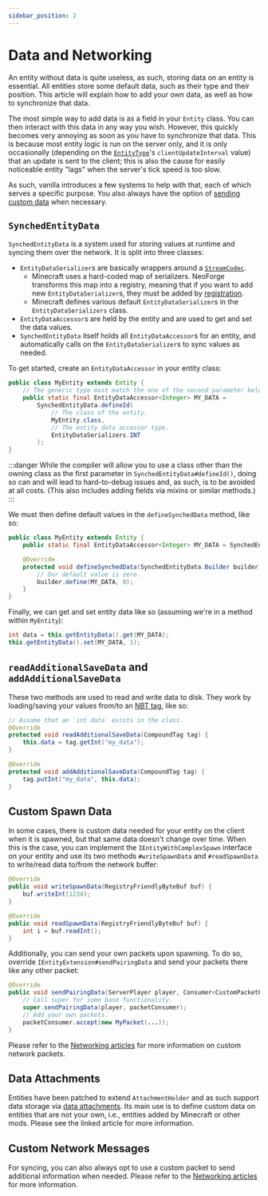 ```yaml
---
sidebar_position: 2
---
```

# Data and Networking

An entity without data is quite useless, as such, storing data on an entity is essential. All entities store some default data, such as their type and their position. This article will explain how to add your own data, as well as how to synchronize that data.

The most simple way to add data is as a field in your `Entity` class. You can then interact with this data in any way you wish. However, this quickly becomes very annoying as soon as you have to synchronize that data. This is because most entity logic is run on the server only, and it is only occasionally (depending on the [`EntityType`][entitytype]'s `clientUpdateInterval` value) that an update is sent to the client; this is also the cause for easily noticeable entity "lags" when the server's tick speed is too slow.

As such, vanilla introduces a few systems to help with that, each of which serves a specific purpose. You also always have the option of [sending custom data][custom] when necessary.

## `SynchedEntityData`

`SynchedEntityData` is a system used for storing values at runtime and syncing them over the network. It is split into three classes:

- `EntityDataSerializer`s are basically wrappers around a [`StreamCodec`][streamcodec].
    - Minecraft uses a hard-coded map of serializers. NeoForge transforms this map into a registry, meaning that if you want to add new `EntityDataSerializer`s, they must be added by [registration].
    - Minecraft defines various default `EntityDataSerializer`s in the `EntityDataSerializers` class.
- `EntityDataAccessor`s are held by the entity and are used to get and set the data values.
- `SynchedEntityData` itself holds all `EntityDataAccessor`s for an entity, and automatically calls on the `EntityDataSerializer`s to sync values as needed.

To get started, create an `EntityDataAccessor` in your entity class:

```java
public class MyEntity extends Entity {
    // The generic type must match the one of the second parameter below.
    public static final EntityDataAccessor<Integer> MY_DATA =
        SynchedEntityData.defineId(
            // The class of the entity.
            MyEntity.class,
            // The entity data accessor type.
            EntityDataSerializers.INT
        );
}
```

:::danger
While the compiler will allow you to use a class other than the owning class as the first parameter in `SynchedEntityData#defineId()`, doing so can and will lead to hard-to-debug issues and, as such, is to be avoided at all costs. (This also includes adding fields via mixins or similar methods.)
:::

We must then define default values in the `defineSynchedData` method, like so:

```java
public class MyEntity extends Entity {
    public static final EntityDataAccessor<Integer> MY_DATA = SynchedEntityData.defineId(MyEntity.class, EntityDataSerializers.INT);

    @Override
    protected void defineSynchedData(SynchedEntityData.Builder builder) {
        // Our default value is zero.
        builder.define(MY_DATA, 0);
    }
}
```

Finally, we can get and set entity data like so (assuming we're in a method within `MyEntity`):

```java
int data = this.getEntityData().get(MY_DATA);
this.getEntityData().set(MY_DATA, 1);
```

## `readAdditionalSaveData` and `addAdditionalSaveData`

These two methods are used to read and write data to disk. They work by loading/saving your values from/to an [NBT tag][nbt], like so:

```java
// Assume that an `int data` exists in the class.
@Override
protected void readAdditionalSaveData(CompoundTag tag) {
    this.data = tag.getInt("my_data");
}

@Override
protected void addAdditionalSaveData(CompoundTag tag) {
    tag.putInt("my_data", this.data);
}
```

## Custom Spawn Data

In some cases, there is custom data needed for your entity on the client when it is spawned, but that same data doesn't change over time. When this is the case, you can implement the `IEntityWithComplexSpawn` interface on your entity and use its two methods `#writeSpawnData` and `#readSpawnData` to write/read data to/from the network buffer:

```java
@Override
public void writeSpawnData(RegistryFriendlyByteBuf buf) {
    buf.writeInt(1234);
}

@Override
public void readSpawnData(RegistryFriendlyByteBuf buf) {
    int i = buf.readInt();
}
```

Additionally, you can send your own packets upon spawning. To do so, override `IEntityExtension#sendPairingData` and send your packets there like any other packet:

```java
@Override
public void sendPairingData(ServerPlayer player, Consumer<CustomPacketPayload> packetConsumer) {
    // Call super for some base functionality.
    super.sendPairingData(player, packetConsumer);
    // Add your own packets.
    packetConsumer.accept(new MyPacket(...));
}
```

Please refer to the [Networking articles][networking] for more information on custom network packets.

## Data Attachments

Entities have been patched to extend `AttachmentHolder` and as such support data storage via [data attachments][attachment]. Its main use is to define custom data on entities that are not your own, i.e., entities added by Minecraft or other mods. Please see the linked article for more information.

## Custom Network Messages

For syncing, you can also always opt to use a custom packet to send additional information when needed. Please refer to the [Networking articles][networking] for more information.

[attachment]: ../datastorage/attachments.md
[custom]: #custom-network-messages
[entitytype]: index.md#entitytype
[nbt]: ../datastorage/nbt.md
[networking]: ../networking/index.md
[registration]: ../concepts/registries.md#methods-for-registering
[streamcodec]: ../networking/streamcodecs.md
